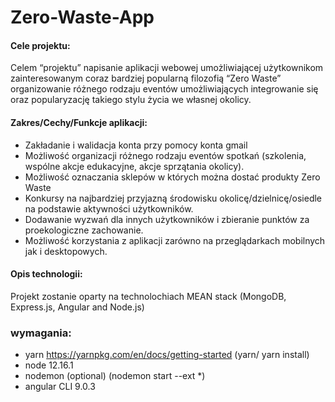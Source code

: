 # Zero-Waste-App
#### Cele projektu:

Celem “projektu” napisanie aplikacji webowej umożliwiającej użytkownikom zainteresowanym coraz bardziej popularną filozofią “Zero Waste” organizowanie różnego rodzaju eventów umożliwiających integrowanie się oraz popularyzację takiego stylu życia we własnej okolicy.

#### Zakres/Cechy/Funkcje aplikacji:
- Zakładanie i walidacja konta przy pomocy konta gmail
- Możliwość organizacji różnego rodzaju eventów spotkań (szkolenia, wspólne akcje edukacyjne, akcje sprzątania okolicy).
- Możliwość oznaczania sklepów w których można dostać produkty Zero Waste
- Konkursy na najbardziej przyjazną środowisku okolicę/dzielnicę/osiedle na podstawie aktywności użytkowników.
- Dodawanie wyzwań dla innych użytkowników i zbieranie punktów za proekologiczne zachowanie.
- Możliwość korzystania z aplikacji zarówno na przeglądarkach mobilnych jak i desktopowych.

#### Opis technologii:

Projekt zostanie oparty na technolochiach MEAN stack (MongoDB, Express.js, Angular and Node.js)

### wymagania:
- yarn https://yarnpkg.com/en/docs/getting-started (yarn/ yarn install)
- node 12.16.1
- nodemon (optional) (nodemon start --ext *)
- angular CLI 9.0.3


